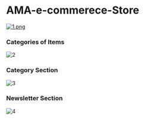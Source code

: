 # AMA-e-commerece-Store

[![1.png](https://i.postimg.cc/7Y3shZdD/1.png)](https://postimg.cc/YhSfyMty)

<!-- [![2.png](https://i.postimg.cc/2ywWpM9p/2.png)](https://postimg.cc/K31jBqyQ) -->
<h3>Categories of Items</h3>

![2](https://user-images.githubusercontent.com/83126069/213188660-0881d26b-9339-473a-ba02-85039b1b6599.png)

<h3>Category Section</h3>


![3](https://user-images.githubusercontent.com/83126069/213188906-7dbdce1a-1c21-496b-b08a-352f6f856490.png)

<h3>Newsletter Section</h3>


![4](https://user-images.githubusercontent.com/83126069/213189064-acc5995d-d787-4bfd-a9fb-a6d6912d18c1.png)

